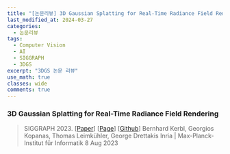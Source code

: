 ```yaml
---
title: "[논문리뷰] 3D Gaussian Splatting for Real-Time Radiance Field Rendering"
last_modified_at: 2024-03-27
categories:
  - 논문리뷰
tags:
  - Computer Vision
  - AI
  - SIGGRAPH
  - 3DGS
excerpt: "3DGS 논문 리뷰"
use_math: true
classes: wide
comments: true
---
```


### 3D Gaussian Splatting for Real-Time Radiance Field Rendering
> SIGGRAPH 2023. [[Paper](https://arxiv.org/abs/2308.04079)] [[Page](https://repo-sam.inria.fr/fungraph/3d-gaussian-splatting/)] [[Github](https://github.com/graphdeco-inria/gaussian-splatting)]
> Bernhard Kerbl, Georgios Kopanas, Thomas Leimkühler, George Drettakis
> Inria | Max-Planck-Institut für Informatik
> 8 Aug 2023

